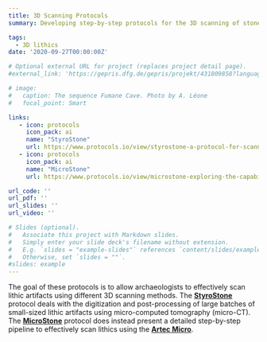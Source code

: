 ```yaml
---
title: 3D Scanning Protocols
summary: Developing step-by-step protocols for the 3D scanning of stone tools.

tags:
  - 3D lithics
date: '2020-09-27T00:00:00Z'

# Optional external URL for project (replaces project detail page).
#external_link: 'https://gepris.dfg.de/gepris/projekt/431809858?language=en'

# image:
#   caption: The sequence Fumane Cave. Photo by A. Léone
#   focal_point: Smart

links:
   - icon: protocols
     icon_pack: ai
     name: "StyroStone"
     url: https://www.protocols.io/view/styrostone-a-protocol-for-scanning-and-extracting-4r3l24d9qg1y/v2
   - icon: protocols
     icon_pack: ai
     name: "MicroStone"
     url: https://www.protocols.io/view/microstone-exploring-the-capabilities-of-the-artec-81wgb6781lpk/v1

url_code: ''
url_pdf: ''
url_slides: ''
url_video: ''

# Slides (optional).
#   Associate this project with Markdown slides.
#   Simply enter your slide deck's filename without extension.
#   E.g. `slides = "example-slides"` references `content/slides/example-slides.md`.
#   Otherwise, set `slides = ""`.
#slides: example
---
```


The goal of these protocols is to allow archaeologists to effectively scan lithic artifacts using different 3D scanning methods. The [**StyroStone**](https://www.protocols.io/view/styrostone-a-protocol-for-scanning-and-extracting-4r3l24d9qg1y/v2) protocol deals with the digitization and post-processing of large batches of small-sized lithic artifacts using micro-computed tomography (micro-CT). The [**MicroStone**](https://www.protocols.io/view/microstone-exploring-the-capabilities-of-the-artec-81wgb6781lpk/v1) protocol does instead present a detailed step-by-step pipeline to effectively scan lithics using the [**Artec Micro**](https://www.artec3d.com/portable-3d-scanners/artec-micro).
